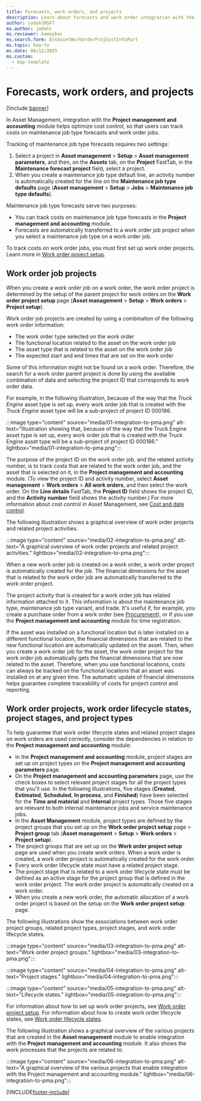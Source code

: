 ```yaml
---
title: Forecasts, work orders, and projects
description: Learn about forecasts and work order integration with the Project management and accounting module in Asset Management, including a step-by-step process.
author: jodahlMSFT
ms.author: jodahl
ms.reviewer: kamaybac
ms.search.form: EntAssetWorkOrderProjCostInfoPart 
ms.topic: how-to
ms.date: 08/12/2025
ms.custom:
  - bap-template
---
```


# Forecasts, work orders, and projects

[!include [banner](../../includes/banner.md)]

In Asset Management, integration with the **Project management and accounting** module helps optimize cost control, so that users can track costs on maintenance job type forecasts and work order jobs.

Tracking of maintenance job type forecasts requires two settings:

1. Select a project in **Asset management** \> **Setup** \> **Asset management parameters**, and then, on the **Assets** tab, on the **Project** FastTab, in the **Maintenance forecast project** field, select a project.
1. When you create a maintenance job type default line, an activity number is automatically created for the line on the **Maintenance job type defaults** page (**Asset management** \> **Setup** \> **Jobs** \> **Maintenance job type defaults**).

Maintenance job type forecasts serve two purposes:

- You can track costs on maintenance job type forecasts in the **Project management and accounting** module.
- Forecasts are automatically transferred to a work order job project when you select a maintenance job type on a work order job.

To track costs on work order jobs, you must first set up work order projects. Learn more in [Work order project setup](../setup-for-work-orders/work-order-project-setup.md).

## Work order job projects

When you create a work order job on a work order, the work order project is determined by the setup of the parent project for work orders on the **Work order project setup** page (**Asset management** \> **Setup** \> **Work orders** \> **Project setup**).

Work order job projects are created by using a combination of the following work order information:

- The work order type selected on the work order
- The functional location related to the asset on the work order job
- The asset type that is related to the asset on the work order job  
- The expected start and end times that are set on the work order  

Some of this information might not be found on a work order. Therefore, the search for a work order parent project is done by using the available combination of data and selecting the project ID that corresponds to work order data.

For example, in the following illustration, because of the way that the *Truck Engine* asset type is set up, every work order job that is created with the *Truck Engine* asset type will be a sub-project of project ID 000186.

:::image type="content" source="media/01-integration-to-pma.png" alt-text="Illustration showing that, because of the way that the Truck Engine asset type is set up, every work order job that is created with the Truck Engine asset type will be a sub-project of project ID 000186." lightbox="media/01-integration-to-pma.png":::

The purpose of the project ID on the work order job, and the related activity number, is to track costs that are related to the work order job, and the asset that is selected on it, in the **Project management and accounting** module. (To view the project ID and activity number, select **Asset management** \> **Work orders** \> **All work orders**, and then select the work order. On the **Line details** FastTab, the **Project ID** field shows the project ID, and the **Activity number** field shows the activity number.) For more information about cost control in Asset Management, see [Cost and date control](../controlling-and-reporting/cost-and-date-control.md).

The following illustration shows a graphical overview of work order projects and related project activities.

:::image type="content" source="media/02-integration-to-pma.png" alt-text="A graphical overview of work order projects and related project activities." lightbox="media/02-integration-to-pma.png":::

When a new work order job is created on a work order, a work order project is automatically created for the job. The financial dimensions for the asset that is related to the work order job are automatically transferred to the work order project.

The project activity that is created for a work order job has related information attached to it. This information is about the maintenance job type, maintenance job type variant, and trade. It's useful if, for example, you create a purchase order from a work order (see [Procurement](../work-orders/procurement.md)), or if you use the **Project management and accounting** module for time registration.

If the asset was installed on a functional location but is later installed on a different functional location, the financial dimensions that are related to the new functional location are automatically updated on the asset. Then, when you create a work order job for the asset, the work order project for the work order job automatically gets the financial dimensions that are now related to the asset. Therefore, when you use functional locations, costs can always be tracked on the functional locations that an asset was installed on at any given time. The automatic update of financial dimensions helps guarantee complete traceability of costs for project control and reporting.

## Work order projects, work order lifecycle states, project stages, and project types

To help guarantee that work order lifecycle states and related project stages on work orders are used correctly, consider the dependencies in relation to the **Project management and accounting** module:

- In the **Project management and accounting** module, project stages are set up on project types on the **Project management and accounting parameters** page.  
- On the **Project management and accounting parameters** page, use the check boxes to select relevant project stages for all the project types that you'll use. In the following illustrations, five stages (**Created**, **Estimated**, **Scheduled**, **In process**, and **Finished**) have been selected for the **Time and material** and **Internal** project types. Those five stages are relevant to both internal maintenance jobs and service maintenance jobs.
- In the **Asset Management** module, project types are defined by the project groups that you set up on the **Work order project setup** page > **Project group** tab (**Asset management** \> **Setup** \> **Work orders** \> **Project setup**).  
- The project groups that are set up on the **Work order project setup** page are used when you create work orders. When a work order is created, a work order project is automatically created for the work order.  
- Every work order lifecycle state must have a related project stage.  
- The project stage that is related to a work order lifecycle state must be defined as an active stage for the project group that is defined in the work order project. The work order project is automatically created on a work order.
- When you create a new work order, the automatic allocation of a work order project is based on the setup on the **Work order project setup** page.  

The following illustrations show the associations between work order project groups, related project types, project stages, and work order lifecycle states.

:::image type="content" source="media/03-integration-to-pma.png" alt-text="Work order project groups." lightbox="media/03-integration-to-pma.png":::

:::image type="content" source="media/04-integration-to-pma.png" alt-text="Project stages." lightbox="media/04-integration-to-pma.png":::

:::image type="content" source="media/05-integration-to-pma.png" alt-text="Lifecycle states." lightbox="media/05-integration-to-pma.png":::

For information about how to set up work order projects, see [Work order project setup](../setup-for-work-orders/work-order-project-setup.md). For information about how to create work order lifecycle states, see [Work order lifecycle states](../setup-for-work-orders/work-order-lifecycle-states.md).

The following illustration shows a graphical overview of the various projects that are created in the **Asset management** module to enable integration with the **Project management and accounting** module. It also shows the work processes that the projects are related to.

:::image type="content" source="media/06-integration-to-pma.png" alt-text="A graphical overview of the various projects that enable integration with the Project management and accounting module." lightbox="media/06-integration-to-pma.png":::

[!INCLUDE[footer-include](../../../includes/footer-banner.md)]
